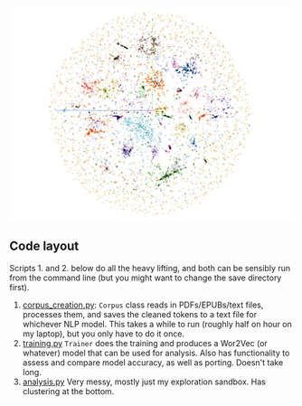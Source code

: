 ![Fig. 1](final_paper/figures/full_distribution.png)

## Code layout

Scripts 1. and 2. below do all the heavy lifting, and both can be sensibly run from the command line (but you might want to change the save directory first).

1. [corpus_creation.py](corpus_creation.py): `Corpus` class reads in PDFs/EPUBs/text files, processes them, and saves the cleaned tokens to a text file for whichever NLP model. This takes a while to run (roughly half on hour on my laptop), but you only have to do it once. 
2. [training.py](training.py) `Trainer` does the training and produces a Wor2Vec (or whatever) model that can be used for analysis. Also has functionality to assess and compare model accuracy, as well as porting. Doesn't take long.
3. [analysis.py](analysis.py) Very messy, mostly just my exploration sandbox. Has clustering at the bottom.  
